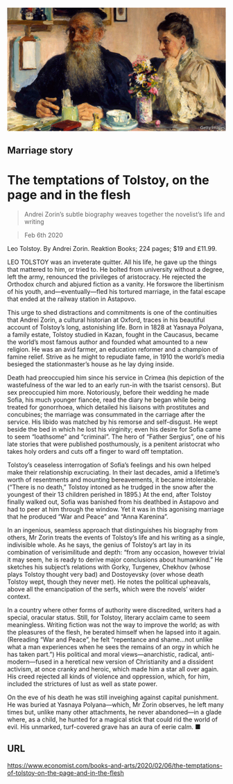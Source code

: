 ![](./images/20200208_BKP506.jpg)

## Marriage story

# The temptations of Tolstoy, on the page and in the flesh

> Andrei Zorin’s subtle biography weaves together the novelist’s life and writing

> Feb 6th 2020

Leo Tolstoy. By Andrei Zorin. Reaktion Books; 224 pages; $19 and £11.99.

LEO TOLSTOY was an inveterate quitter. All his life, he gave up the things that mattered to him, or tried to. He bolted from university without a degree, left the army, renounced the privileges of aristocracy. He rejected the Orthodox church and abjured fiction as a vanity. He forswore the libertinism of his youth, and—eventually—fled his tortured marriage, in the fatal escape that ended at the railway station in Astapovo.

This urge to shed distractions and commitments is one of the continuities that Andrei Zorin, a cultural historian at Oxford, traces in his beautiful account of Tolstoy’s long, astonishing life. Born in 1828 at Yasnaya Polyana, a family estate, Tolstoy studied in Kazan, fought in the Caucasus, became the world’s most famous author and founded what amounted to a new religion. He was an avid farmer, an education reformer and a champion of famine relief. Strive as he might to repudiate fame, in 1910 the world’s media besieged the stationmaster’s house as he lay dying inside.

Death had preoccupied him since his service in Crimea (his depiction of the wastefulness of the war led to an early run-in with the tsarist censors). But sex preoccupied him more. Notoriously, before their wedding he made Sofia, his much younger fiancée, read the diary he began while being treated for gonorrhoea, which detailed his liaisons with prostitutes and concubines; the marriage was consummated in the carriage after the service. His libido was matched by his remorse and self-disgust. He wept beside the bed in which he lost his virginity; even his desire for Sofia came to seem “loathsome” and “criminal”. The hero of “Father Sergius”, one of his late stories that were published posthumously, is a penitent aristocrat who takes holy orders and cuts off a finger to ward off temptation.

Tolstoy’s ceaseless interrogation of Sofia’s feelings and his own helped make their relationship excruciating. In their last decades, amid a lifetime’s worth of resentments and mounting bereavements, it became intolerable. (“There is no death,” Tolstoy intoned as he trudged in the snow after the youngest of their 13 children perished in 1895.) At the end, after Tolstoy finally walked out, Sofia was banished from his deathbed in Astapovo and had to peer at him through the window. Yet it was in this agonising marriage that he produced “War and Peace” and “Anna Karenina”.

In an ingenious, seamless approach that distinguishes his biography from others, Mr Zorin treats the events of Tolstoy’s life and his writing as a single, indivisible whole. As he says, the genius of Tolstoy’s art lay in its combination of verisimilitude and depth: “from any occasion, however trivial it may seem, he is ready to derive major conclusions about humankind.” He sketches his subject’s relations with Gorky, Turgenev, Chekhov (whose plays Tolstoy thought very bad) and Dostoyevsky (over whose death Tolstoy wept, though they never met). He notes the political upheavals, above all the emancipation of the serfs, which were the novels’ wider context.

In a country where other forms of authority were discredited, writers had a special, oracular status. Still, for Tolstoy, literary acclaim came to seem meaningless. Writing fiction was not the way to improve the world; as with the pleasures of the flesh, he berated himself when he lapsed into it again. (Rereading “War and Peace”, he felt “repentance and shame…not unlike what a man experiences when he sees the remains of an orgy in which he has taken part.”) His political and moral views—anarchistic, radical, anti-modern—fused in a heretical new version of Christianity and a dissident activism, at once cranky and heroic, which made him a star all over again. His creed rejected all kinds of violence and oppression, which, for him, included the strictures of lust as well as state power.

On the eve of his death he was still inveighing against capital punishment. He was buried at Yasnaya Polyana—which, Mr Zorin observes, he left many times but, unlike many other attachments, he never abandoned—in a glade where, as a child, he hunted for a magical stick that could rid the world of evil. His unmarked, turf-covered grave has an aura of eerie calm. ■

## URL

https://www.economist.com/books-and-arts/2020/02/06/the-temptations-of-tolstoy-on-the-page-and-in-the-flesh
